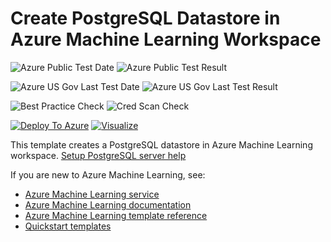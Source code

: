 # Create PostgreSQL Datastore in Azure Machine Learning Workspace

![Azure Public Test Date](https://azurequickstartsservice.blob.core.windows.net/badges/101-machine-learning-datastore-create-psql/PublicLastTestDate.svg)
![Azure Public Test Result](https://azurequickstartsservice.blob.core.windows.net/badges/101-machine-learning-datastore-create-psql/PublicDeployment.svg)

![Azure US Gov Last Test Date](https://azurequickstartsservice.blob.core.windows.net/badges/101-machine-learning-datastore-create-psql/FairfaxLastTestDate.svg)
![Azure US Gov Last Test Result](https://azurequickstartsservice.blob.core.windows.net/badges/101-machine-learning-datastore-create-psql/FairfaxDeployment.svg)

![Best Practice Check](https://azurequickstartsservice.blob.core.windows.net/badges/101-machine-learning-datastore-create-psql/BestPracticeResult.svg)
![Cred Scan Check](https://azurequickstartsservice.blob.core.windows.net/badges/101-machine-learning-datastore-create-psql/CredScanResult.svg)

[![Deploy To Azure](https://raw.githubusercontent.com/fathym-it/azure-quickstart-templates/master/1-CONTRIBUTION-GUIDE/images/deploytoazure.svg?sanitize=true)](https://portal.azure.com/#create/Microsoft.Template/uri/https%3A%2F%2Fraw.githubusercontent.com%2Ffathym-it%2Fazure-quickstart-templates%2Fmaster%2F101-machine-learning-datastore-create-psql%2Fazuredeploy.json)
[![Visualize](https://raw.githubusercontent.com/fathym-it/azure-quickstart-templates/master/1-CONTRIBUTION-GUIDE/images/visualizebutton.svg?sanitize=true)](http://armviz.io/#/?load=https%3A%2F%2Fraw.githubusercontent.com%2Ffathym-it%2Fazure-quickstart-templates%2Fmaster%2F101-machine-learning-datastore-create-psql%2Fazuredeploy.json)

This template creates a PostgreSQL datastore in Azure Machine Learning workspace. [Setup PostgreSQL server help](https://docs.microsoft.com/en-us/azure/postgresql/)

If you are new to Azure Machine Learning, see:

- [Azure Machine Learning service](https://azure.microsoft.com/services/machine-learning-service/)
- [Azure Machine Learning documentation](https://docs.microsoft.com/azure/machine-learning/)
- [Azure Machine Learning template reference](https://docs.microsoft.com/azure/templates/microsoft.machinelearningservices/allversions)
- [Quickstart templates](https://azure.microsoft.com/resources/templates/)